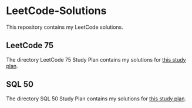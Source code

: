 # LeetCode-Solutions
This repository contains my LeetCode solutions.

## LeetCode 75
The directory LeetCode 75 Study Plan contains my solutions for [this study plan](https://leetcode.com/studyplan/leetcode-75/).

## SQL 50
The directory SQL 50 Study Plan contains my solutions for [this study plan](https://leetcode.com/studyplan/top-sql-50).
